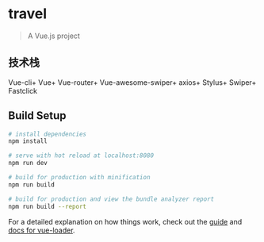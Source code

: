# travel

> A Vue.js project
## 技术栈
Vue-cli+
Vue+
Vue-router+
Vue-awesome-swiper+
axios+
Stylus+
Swiper+
Fastclick

## Build Setup

``` bash
# install dependencies
npm install

# serve with hot reload at localhost:8080
npm run dev

# build for production with minification
npm run build

# build for production and view the bundle analyzer report
npm run build --report
```

For a detailed explanation on how things work, check out the [guide](http://vuejs-templates.github.io/webpack/) and [docs for vue-loader](http://vuejs.github.io/vue-loader).
